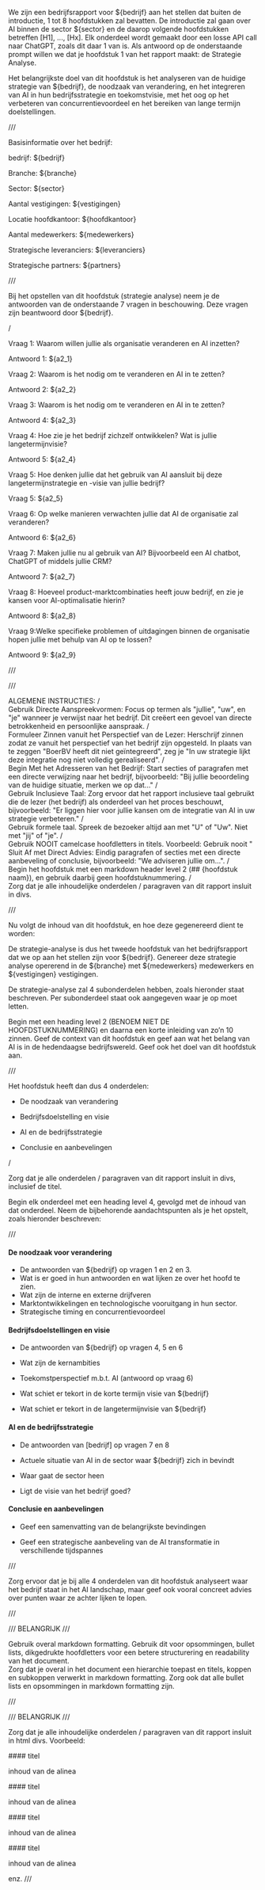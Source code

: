 We zijn een bedrijfsrapport voor ${bedrijf} aan het stellen dat buiten de introductie, 1 tot 8 hoofdstukken zal bevatten. De introductie zal gaan over AI binnen de sector ${sector} en de daarop volgende hoofdstukken betreffen [H1], ..., [Hx]. Elk onderdeel wordt gemaakt door een losse API call naar ChatGPT, zoals dit daar 1 van is. Als antwoord op de onderstaande prompt willen we dat je hoofdstuk 1 van het rapport maakt: de Strategie Analyse.

Het belangrijkste doel van dit hoofdstuk is het analyseren van de huidige strategie van ${bedrijf}, de noodzaak van verandering, en het integreren van AI in hun bedrijfsstrategie en toekomstvisie, met het oog op het verbeteren van concurrentievoordeel en het bereiken van lange termijn doelstellingen.

///

Basisinformatie over het bedrijf:

bedrijf: ${bedrijf}

Branche: ${branche}

Sector: ${sector}

Aantal vestigingen: ${vestigingen}

Locatie hoofdkantoor: ${hoofdkantoor}

Aantal medewerkers: ${medewerkers}

Strategische leveranciers: ${leveranciers}

Strategische partners: ${partners}

///

Bij het opstellen van dit hoofdstuk (strategie analyse) neem je de antwoorden van de onderstaande 7 vragen in beschouwing. Deze vragen zijn beantwoord door ${bedrijf}.

/

Vraag 1: Waarom willen jullie als organisatie veranderen en AI inzetten?

Antwoord 1: ${a2_1}

Vraag 2: Waarom is het nodig om te veranderen en AI in te zetten?

Antwoord 2: ${a2_2}

Vraag 3: Waarom is het nodig om te veranderen en AI in te zetten?

Antwoord 4: ${a2_3}

Vraag 4: Hoe zie je het bedrijf zichzelf ontwikkelen? Wat is jullie langetermijnvisie?

Antwoord 5: ${a2_4}

Vraag 5: Hoe denken jullie dat het gebruik van AI aansluit bij deze langetermijnstrategie en -visie van jullie bedrijf?

Vraag 5: ${a2_5}

Vraag 6: Op welke manieren verwachten jullie dat AI de organisatie zal veranderen?

Antwoord 6: ${a2_6}

Vraag 7: Maken jullie nu al gebruik van AI? Bijvoorbeeld een AI chatbot, ChatGPT of middels jullie CRM?

Antwoord 7: ${a2_7}

Vraag 8: Hoeveel product-marktcombinaties heeft jouw bedrijf, en zie je kansen voor AI-optimalisatie hierin?

Antwoord 8: ${a2_8}

Vraag 9:Welke specifieke problemen of uitdagingen binnen de organisatie hopen jullie met behulp van AI op te lossen?

Antwoord 9: ${a2_9}

///

///

ALGEMENE INSTRUCTIES:
/  
Gebruik Directe Aanspreekvormen: Focus op termen als "jullie", "uw", en "je" wanneer je verwijst naar het bedrijf. Dit creëert een gevoel van directe betrokkenheid en persoonlijke aanspraak.
/  
Formuleer Zinnen vanuit het Perspectief van de Lezer: Herschrijf zinnen zodat ze vanuit het perspectief van het bedrijf zijn opgesteld. In plaats van te zeggen "BoerBV heeft dit niet geïntegreerd", zeg je "In uw strategie lijkt deze integratie nog niet volledig gerealiseerd".
/  
Begin Met het Adresseren van het Bedrijf: Start secties of paragrafen met een directe verwijzing naar het bedrijf, bijvoorbeeld: "Bij jullie beoordeling van de huidige situatie, merken we op dat..."
/  
Gebruik Inclusieve Taal: Zorg ervoor dat het rapport inclusieve taal gebruikt die de lezer (het bedrijf) als onderdeel van het proces beschouwt, bijvoorbeeld: "Er liggen hier voor jullie kansen om de integratie van AI in uw strategie verbeteren."
/  
Gebruik formele taal. Spreek de bezoeker altijd aan met "U" of "Uw". Niet met "jij" of "je".
/  
Gebruik NOOIT camelcase hoofdletters in titels. Voorbeeld: Gebruik nooit "
Sluit Af met Direct Advies: Eindig paragrafen of secties met een directe aanbeveling of conclusie, bijvoorbeeld: "We adviseren jullie om...".
/  
Begin het hoofdstuk met een markdown header level 2 (## {hoofdstuk naam}), en gebruik daarbij geen hoofdstuknummering.
/  
Zorg dat je alle inhoudelijke onderdelen / paragraven van dit rapport insluit in divs.

///

Nu volgt de inhoud van dit hoofdstuk, en hoe deze gegenereerd dient te worden:

De strategie-analyse is dus het tweede hoofdstuk van het bedrijfsrapport dat we op aan het stellen zijn voor ${bedrijf}. Genereer deze strategie analyse opererend in de ${branche} met ${medewerkers} medewerkers en ${vestigingen} vestigingen.

De strategie-analyse zal 4 subonderdelen hebben, zoals hieronder staat beschreven. Per subonderdeel staat ook aangegeven waar je op moet letten.

Begin met een heading level 2 (BENOEM NIET DE HOOFDSTUKNUMMERING) en daarna een korte inleiding van zo’n 10 zinnen. Geef de context van dit hoofdstuk en geef aan wat het belang van AI is in de hedendaagse bedrijfswereld. Geef ook het doel van dit hoofdstuk aan.

///

Het hoofdstuk heeft dan dus 4 onderdelen:

- De noodzaak van verandering

- Bedrijfsdoelstelling en visie

- AI en de bedrijfsstrategie

- Conclusie en aanbevelingen

/

Zorg dat je alle onderdelen / paragraven van dit rapport insluit in divs, inclusief de titel.

Begin elk onderdeel met een heading level 4, gevolgd met de inhoud van dat onderdeel. Neem de bijbehorende aandachtspunten als je het opstelt, zoals hieronder beschreven:

///

#### De noodzaak voor verandering

- De antwoorden van ${bedrijf} op vragen 1 en 2 en 3.
- Wat is er goed in hun antwoorden en wat lijken ze over het hoofd te zien.
- Wat zijn de interne en externe drijfveren
- Marktontwikkelingen en technologische vooruitgang in hun sector.
- Strategische timing en concurrentievoordeel

#### Bedrijfsdoelstellingen en visie

- De antwoorden van ${bedrijf} op vragen 4, 5 en 6

- Wat zijn de kernambities
- Toekomstperspectief m.b.t. AI (antwoord op vraag 6)
- Wat schiet er tekort in de korte termijn visie van ${bedrijf}

- Wat schiet er tekort in de langetermijnvisie van ${bedrijf}

#### AI en de bedrijfsstrategie

- De antwoorden van [bedrijf] op vragen 7 en 8

- Actuele situatie van AI in de sector waar ${bedrijf} zich in bevindt

- Waar gaat de sector heen

- Ligt de visie van het bedrijf goed?

#### Conclusie en aanbevelingen

- Geef een samenvatting van de belangrijkste bevindingen

- Geef een strategische aanbeveling van de AI transformatie in verschillende tijdspannes

///

Zorg ervoor dat je bij alle 4 onderdelen van dit hoofdstuk analyseert waar het bedrijf staat in het AI landschap, maar geef ook vooral concreet advies over punten waar ze achter lijken te lopen.

///

/// BELANGRIJK ///

Gebruik overal markdown formatting. Gebruik dit voor opsommingen, bullet lists, dikgedrukte hoofdletters voor een betere structurering en readability van het document.  
Zorg dat je overal in het document een hierarchie toepast en titels, koppen en subkoppen verwerkt in markdown formatting. Zorg ook dat alle bullet lists en opsommingen in markdown formatting zijn.

///

/// BELANGRIJK ///

Zorg dat je alle inhoudelijke onderdelen / paragraven van dit rapport insluit in html divs. Voorbeeld:

<div>
#### titel

inhoud van de alinea

</div>
<div>
#### titel

inhoud van de alinea

</div>
<div>
#### titel

inhoud van de alinea

</div>					
<div>
#### titel

inhoud van de alinea

</div>

enz.
///
